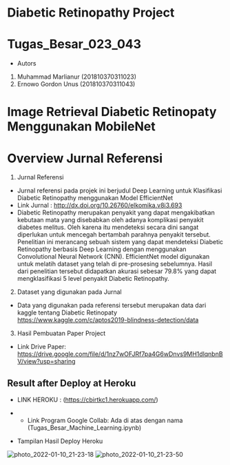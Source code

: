 # Diabetic Retinopathy Project
# Tugas_Besar_023_043
- Autors
1. Muhammad Marlianur (201810370311023)
2. Ernowo Gordon Unus (201810370311043)
# Image Retrieval Diabetic Retinopaty Menggunakan MobileNet

# Overview Jurnal Referensi
1. Jurnal Referensi

- Jurnal referensi pada projek ini berjudul Deep Learning untuk Klasifikasi Diabetic Retinopathy menggunakan Model EfficientNet
- Link Jurnal : http://dx.doi.org/10.26760/elkomika.v8i3.693
- Diabetic Retinopathy merupakan penyakit yang dapat mengakibatkan kebutaan mata yang disebabkan oleh adanya komplikasi penyakit diabetes melitus. Oleh karena itu mendeteksi secara dini sangat diperlukan untuk mencegah bertambah parahnya penyakit tersebut. Penelitian ini merancang sebuah sistem yang dapat mendeteksi Diabetic Retinopathy berbasis Deep Learning dengan menggunakan Convolutional Neural Network (CNN). EfficientNet model digunakan untuk melatih dataset yang telah di pre-prosesing sebelumnya. Hasil dari penelitian tersebut didapatkan akurasi sebesar 79.8% yang dapat mengklasifikasi 5 level penyakit Diabetic Retinopathy. 

2. Dataset yang digunakan pada Jurnal

- Data yang digunakan pada referensi tersebut merupakan data dari kaggle tentang Diabetic Retinopaty
https://www.kaggle.com/c/aptos2019-blindness-detection/data

3. Hasil Pembuatan Paper Project
- Link Drive Paper: https://drive.google.com/file/d/1nz7wOFJRf7pa4G6wDnvs9MH1dlqnbnBV/view?usp=sharing

















## Result after Deploy at Heroku
- LINK HEROKU : (https://cbirtkc1.herokuapp.com/)
- - Link Program Google Collab: Ada di atas dengan nama (Tugas_Besar_Machine_Learning.ipynb)

- Tampilan Hasil Deploy Heroku

![photo_2022-01-10_21-23-18](https://user-images.githubusercontent.com/92302616/149651391-db4f192f-1e92-4c83-aaaf-18fce0c45284.jpg)
![photo_2022-01-10_21-23-50](https://user-images.githubusercontent.com/92302616/149651394-cc3444c6-fb4d-4c18-aaba-406ab4efb83a.jpg)

